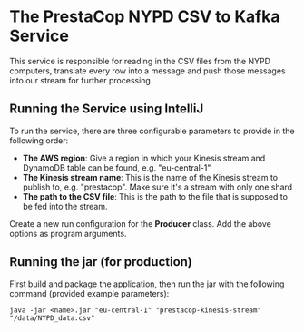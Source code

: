 # The PrestaCop NYPD CSV to Kafka Service
This service is responsible for reading in the CSV files from the NYPD computers, translate every row into a message and push those messages into our stream for further processing.

## Running the Service using IntelliJ
To run the service, there are three configurable parameters to provide in the following order:
- **The AWS region**: Give a region in which your Kinesis stream and DynamoDB table can be found, e.g. "eu-central-1"
- **The Kinesis stream name**: This is the name of the Kinesis stream to publish to, e.g. "prestacop". Make sure it's a stream with only one shard
- **The path to the CSV file**: This is the path to the file that is supposed to be fed into the stream.

Create a new run configuration for the **Producer** class. Add the above options as program arguments.

## Running the jar (for production)
First build and package the application, then run the jar with the following command (provided example parameters):
```
java -jar <name>.jar "eu-central-1" "prestacop-kinesis-stream" "/data/NYPD_data.csv"
```

